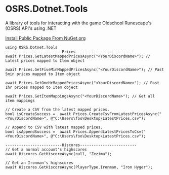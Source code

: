 # OSRS.Dotnet.Tools
A library of tools for interacting with the game Oldschool Runescape's (OSRS) API's using .NET

[Install Public Package From NuGet.org](https://www.nuget.org/packages/OSRS.Dotnet.Tools)

```
using OSRS.Dotnet.Tools
-------------------------Prices-------------------------
await Prices.GetLatestMappedPricesAsync("<YourDiscordName>"); // Latest prices mapped to Item object

await Prices.GetFiveMinMappedPricesAsync("<YourDiscordName>"); // Past 5min prices mapped to Item object

await Prices.GetOneHrMappedPricesAsync("<YourDiscordName>"); // Past 1hr prices mapped to Item object

await Prices.GetItemMappingsAsync("<YourDiscordName>"); // Get all item mappings

// Create a CSV from the latest mapped prices.
bool isCreateSuccess =  await Prices.CreateCsvFromLatestPricesAsync("<YourDiscordName>", @"C:\Users\foo\Desktop\LatestPrices.csv"); 

// Append to CSV with latest mapped prices.
bool isAppendSuccess =  await Prices.AppendLatestPricesToCsv("<YourDiscordName>", @"C:\Users\foo\Desktop\LatestPrices.csv");

-------------------------Hiscores-------------------------
// Get a normal account's highscores
await Hiscores.GetHiscoreAsync(null, "Zezima"); 

// Get an Ironman's highscores
await Hiscores.GetHiscoreAsync(PlayerType.Ironman, "Iron Hyger");

```
